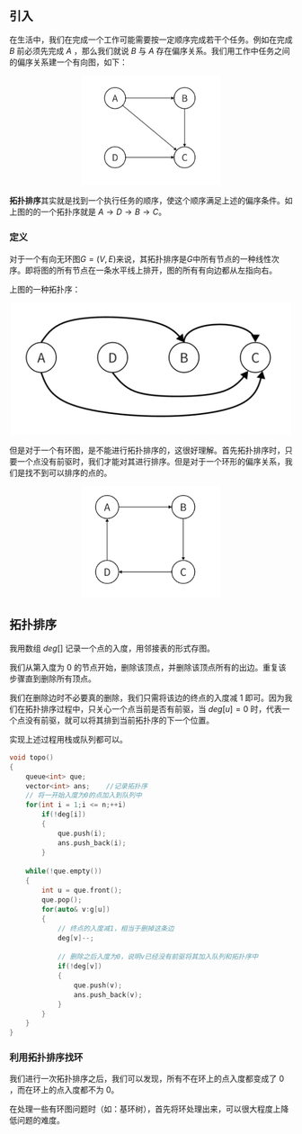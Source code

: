 
## 引入

在生活中，我们在完成一个工作可能需要按一定顺序完成若干个任务。例如在完成 $B$ 前必须先完成 $A$ ，那么我们就说 $B$ 与 $A$ 存在偏序关系。我们用工作中任务之间的偏序关系建一个有向图，如下：

<div align="center"><img src="img/01.png"width="250"></div>

**拓扑排序**其实就是找到一个执行任务的顺序，使这个顺序满足上述的偏序条件。如上图的的一个拓扑序就是 $A\rightarrow D\rightarrow B\rightarrow C$。

### 定义

对于一个有向无环图$G=(V,E)$来说，其拓扑排序是$G$中所有节点的一种线性次序。即将图的所有节点在一条水平线上排开，图的所有有向边都从左指向右。

上图的一种拓扑序：

<div align="center"><img src="img/02.png"width="500"></div>

但是对于一个有环图，是不能进行拓扑排序的，这很好理解。首先拓扑排序时，只要一个点没有前驱时，我们才能对其进行排序。但是对于一个环形的偏序关系，我们是找不到可以排序的点的。

<div align="center"><img src="img/03.png"width="250"></div>

## 拓扑排序

我用数组 $deg[]$ 记录一个点的入度，用邻接表的形式存图。

我们从第入度为 $0$ 的节点开始，删除该顶点，并删除该顶点所有的出边。重复该步骤直到删除所有顶点。

我们在删除边时不必要真的删除，我们只需将该边的终点的入度减 $1$ 即可。因为我们在拓扑排序过程中，只关心一个点当前是否有前驱，当 $deg[u]=0$ 时，代表一个点没有前驱，就可以将其排到当前拓扑序的下一个位置。

实现上述过程用栈或队列都可以。

```cpp
void topo()
{
	queue<int> que;
	vector<int> ans;	//记录拓扑序
	// 将一开始入度为0的点加入到队列中
	for(int i = 1;i <= n;++i)
		if(!deg[i])
		{
			que.push(i);
			ans.push_back(i);
		}

	while(!que.empty())
	{
		int u = que.front();
		que.pop();
		for(auto& v:g[u])
		{
			// 终点的入度减1，相当于删掉这条边
			deg[v]--;

            // 删除之后入度为0，说明v已经没有前驱将其加入队列和拓扑序中
			if(!deg[v])
			{
				que.push(v);
				ans.push_back(v);
			}
		}
	}
}
```

### 利用拓扑排序找环

我们进行一次拓扑排序之后，我们可以发现，所有不在环上的点入度都变成了 $0$ ，而在环上的点入度都不为 $0$。

在处理一些有环图问题时（如：基环树），首先将环处理出来，可以很大程度上降低问题的难度。